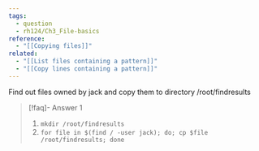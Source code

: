 ```yaml
---
tags:
  - question
  - rh124/Ch3_File-basics
reference:
  - "[[Copying files]]"
related:
  - "[[List files containing a pattern]]"
  - "[[Copy lines containing a pattern]]"
---
```


Find out files owned by jack and copy them to directory /root/findresults

> [!faq]- Answer 1
>
> 1.  `mkdir /root/findresults`
> 2.  `for file in $(find / -user jack); do; cp $file /root/findresults; done`
